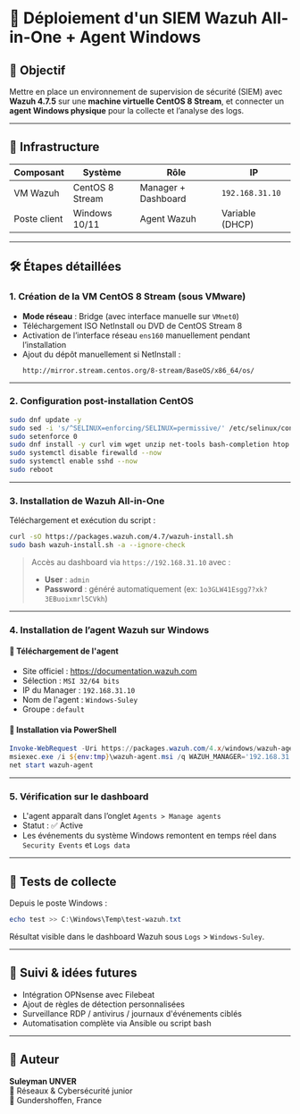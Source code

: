 # 🔐 Déploiement d'un SIEM Wazuh All-in-One + Agent Windows

## 📌 Objectif

Mettre en place un environnement de supervision de sécurité (SIEM) avec **Wazuh 4.7.5** sur une **machine virtuelle CentOS 8 Stream**, et connecter un **agent Windows physique** pour la collecte et l’analyse des logs.

---

## 🧱 Infrastructure

| Composant     | Système         | Rôle                 | IP                |
|---------------|-----------------|----------------------|-------------------|
| VM Wazuh      | CentOS 8 Stream | Manager + Dashboard  | `192.168.31.10`   |
| Poste client  | Windows 10/11   | Agent Wazuh          | Variable (DHCP)   |

---

## 🛠️ Étapes détaillées

### 1. Création de la VM CentOS 8 Stream (sous VMware)

- **Mode réseau** : Bridge (avec interface manuelle sur `VMnet0`)
- Téléchargement ISO NetInstall ou DVD de CentOS Stream 8
- Activation de l’interface réseau `ens160` manuellement pendant l’installation
- Ajout du dépôt manuellement si NetInstall :
  ```text
  http://mirror.stream.centos.org/8-stream/BaseOS/x86_64/os/
  ```

---

### 2. Configuration post-installation CentOS

```bash
sudo dnf update -y
sudo sed -i 's/^SELINUX=enforcing/SELINUX=permissive/' /etc/selinux/config
sudo setenforce 0
sudo dnf install -y curl vim wget unzip net-tools bash-completion htop
sudo systemctl disable firewalld --now
sudo systemctl enable sshd --now
sudo reboot
```

---

### 3. Installation de Wazuh All-in-One

Téléchargement et exécution du script :

```bash
curl -sO https://packages.wazuh.com/4.7/wazuh-install.sh
sudo bash wazuh-install.sh -a --ignore-check
```

> Accès au dashboard via `https://192.168.31.10` avec :
> - **User** : `admin`
> - **Password** : généré automatiquement (ex: `1o3GLW41Esgg7?xk?3EBuoixmrl5CVkh`)

---

### 4. Installation de l’agent Wazuh sur Windows

#### 🔸 Téléchargement de l'agent

- Site officiel : https://documentation.wazuh.com
- Sélection : `MSI 32/64 bits`
- IP du Manager : `192.168.31.10`
- Nom de l'agent : `Windows-Suley`
- Groupe : `default`

#### 🔸 Installation via PowerShell

```powershell
Invoke-WebRequest -Uri https://packages.wazuh.com/4.x/windows/wazuh-agent-4.7.5-1.msi -OutFile ${env:tmp}\wazuh-agent.msi;
msiexec.exe /i ${env:tmp}\wazuh-agent.msi /q WAZUH_MANAGER='192.168.31.10' WAZUH_AGENT_NAME='Windows-Suley' WAZUH_REGISTRATION_SERVER='192.168.31.10'
net start wazuh-agent
```

---

### 5. Vérification sur le dashboard

- L'agent apparaît dans l’onglet `Agents > Manage agents`
- Statut : ✅ Active
- Les événements du système Windows remontent en temps réel dans `Security Events` et `Logs data`

---

## 🧪 Tests de collecte

Depuis le poste Windows :

```powershell
echo test >> C:\Windows\Temp\test-wazuh.txt
```

Résultat visible dans le dashboard Wazuh sous `Logs` > `Windows-Suley`.

---

## 📎 Suivi & idées futures

- Intégration OPNsense avec Filebeat
- Ajout de règles de détection personnalisées
- Surveillance RDP / antivirus / journaux d'événements ciblés
- Automatisation complète via Ansible ou script bash

---

## 🤝 Auteur

**Suleyman UNVER**  
🔧 Réseaux & Cybersécurité junior  
📍 Gundershoffen, France  
